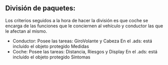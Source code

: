 División de paquetes:
----------
Los criterios seguidos a la hora de hacer la división es que coche se encarga de las funciones que le conciernen al vehículo y conductor las que le afectan al mismo.
* Conductor:
    Posee las tareas: GiroVolante y Cabeza
    En el .ads: está incluído el objeto protegido Medidas
* Coche:
    Posee las tareas: Distancia, Riesgos y Display
    En el .ads: está incluído el objeto protegido Síntomas